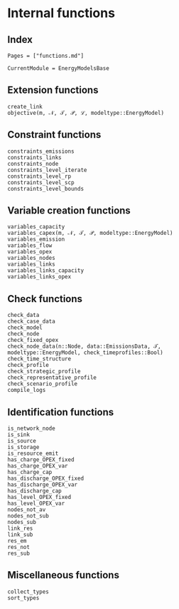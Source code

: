 # Internal functions

## Index

```@index
Pages = ["functions.md"]
```

```@meta
CurrentModule = EnergyModelsBase
```

## Extension functions

```@docs
create_link
objective(m, 𝒩, 𝒯, 𝒫, ℒ, modeltype::EnergyModel)
```

## Constraint functions

```@docs
constraints_emissions
constraints_links
constraints_node
constraints_level_iterate
constraints_level_rp
constraints_level_scp
constraints_level_bounds
```

## Variable creation functions

```@docs
variables_capacity
variables_capex(m, 𝒩, 𝒯, 𝒫, modeltype::EnergyModel)
variables_emission
variables_flow
variables_opex
variables_nodes
variables_links
variables_links_capacity
variables_links_opex
```

## Check functions

```@docs
check_data
check_case_data
check_model
check_node
check_fixed_opex
check_node_data(n::Node, data::EmissionsData, 𝒯, modeltype::EnergyModel, check_timeprofiles::Bool)
check_time_structure
check_profile
check_strategic_profile
check_representative_profile
check_scenario_profile
compile_logs
```

## Identification functions

```@docs
is_network_node
is_sink
is_source
is_storage
is_resource_emit
has_charge_OPEX_fixed
has_charge_OPEX_var
has_charge_cap
has_discharge_OPEX_fixed
has_discharge_OPEX_var
has_discharge_cap
has_level_OPEX_fixed
has_level_OPEX_var
nodes_not_av
nodes_not_sub
nodes_sub
link_res
link_sub
res_em
res_not
res_sub
```

## Miscellaneous functions

```@docs
collect_types
sort_types
```
